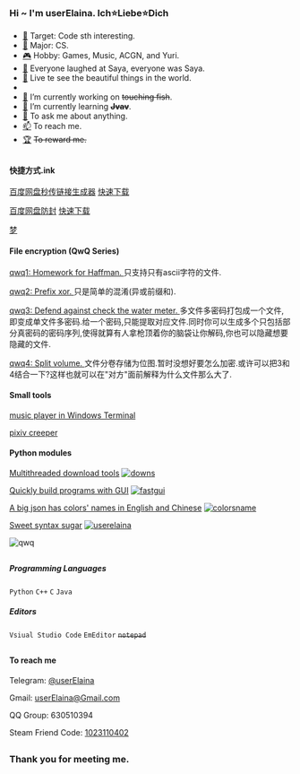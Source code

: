 ### Hi ~ I'm userElaina. Ich⭐Liebe⭐Dich

- [🌸](https://github.com/userElaina) Target: Code sth interesting.
- [🏫](https://en.wikipedia.org/wiki/Computer_science) Major: CS.
- [🎮](https://zh.moegirl.org.cn/%E7%99%BE%E5%90%88(%E8%90%8C%E5%B1%9E%E6%80%A7)#) Hobby: Games, Music, ACGN, and Yuri. 
- [🤡](https://zh.moegirl.org.cn/zh-tw/%E6%B2%99%E8%80%B6(%E9%AD%94%E5%A5%B3%E4%B9%8B%E6%97%85)#) Everyone laughed at Saya, everyone was Saya.
- [📖](https://www.zhihu.com/equation?tex=%E6%AD%A4%E5%A4%84%E7%95%99%E7%BB%99%E6%88%91%E6%9C%AA%E6%9D%A5%E7%9A%84%E5%8D%9A%E5%AE%A2%E7%9A%84%E7%94%9F%E6%B4%BB%E9%A1%B5\%20Q\omega%20Q) Live te see the beautiful things in the world.
- 
- [🔭](https://telegra.ph/%E8%BA%BA%E5%B9%B3%E5%8D%B3%E6%98%AF%E6%AD%A3%E4%B9%89-06-23) I’m currently working on ~~touching fish~~.
- [🌱](https://github.com/userElaina/java-network-disk) I’m currently learning **~~Jvav~~**.
- [💬](https://github.com/userelaina/userelaina/issues) To ask me about anything.
- [📫](#to-reach-me) To reach me.
- [🏆](#to-reward-me) ~~To reward me.~~

##

#### 快捷方式.ink

[百度网盘秒传链接生成器](https://github.com/userElaina/panbaidu-miao-chuan)
[快速下载](https://github.com/userElaina/panbaidu-miao-chuan/releases/download/1.1.0/miaochuan.exe)

[百度网盘防封](https://github.com/userElaina/naive-confuse)
[快速下载](https://github.com/userElaina/naive-confuse/releases/download/0.0.3/qwq2.exe)

[梦](https://github.com/userElaina/dream)

#### File encryption (QwQ Series)

[qwq1: Homework for Haffman. ](https://github.com/userElaina/naive-Huffman)
只支持只有ascii字符的文件.

[qwq2: Prefix xor. ](https://github.com/userElaina/naive-confuse)
只是简单的混淆(异或前缀和).

[qwq3: Defend against check the water meter. ](https://github.com/userElaina/one-file-with-many-password)
多文件多密码打包成一个文件,即变成单文件多密码.给一个密码,只能提取对应文件.同时你可以生成多个只包括部分真密码的密码序列,使得就算有人拿枪顶着你的脑袋让你解码,你也可以隐藏想要隐藏的文件.

[qwq4: Split volume. ](https://github.com/userElaina/big-file-2-small-bmp)
文件分卷存储为位图.暂时没想好要怎么加密.或许可以把3和4结合一下?这样也就可以在"对方"面前解释为什么文件那么大了.

#### Small tools

[music player in Windows Terminal](https://github.com/userElaina/console-music-player)

[pixiv creeper](https://github.com/userElaina/pixiv-creeper-2)

#### Python modules

[Multithreaded download tools](https://github.com/userElaina/downs)
[![downs](https://img.shields.io/pypi/v/downs.svg?label=downs)](https://pypi.org/project/downs/)

[Quickly build programs with GUI](https://github.com/userElaina/fastgui)
[![fastgui](https://img.shields.io/pypi/v/fastgui.svg?label=fastgui)](https://pypi.org/project/fastgui/)

[A big json has colors' names in English and Chinese](https://github.com/userElaina/json-colorsname)
[![colorsname](https://img.shields.io/pypi/v/colorsname.svg?label=colorsname)](https://pypi.org/project/colorsname)

[Sweet syntax sugar](https://github.com/userElaina/sugar)
[![userelaina](https://img.shields.io/pypi/v/userelaina.svg?label=userelaina)](https://pypi.org/project/userelaina)

![qwq](https://github-readme-stats.vercel.app/api?username=userElaina)

##

##### Programming Languages

`Python` `C++` `C` `Java`

##### Editors

`Vsiual Studio Code` `EmEditor` ~~`notepad`~~

##

#### To reach me

Telegram: [@userElaina](https://t.me/userelaina)

Gmail: userElaina@Gmail.com

QQ Group: 630510394

Steam Friend Code: [1023110402](https://steamcommunity.com/id/userElaina)

##

### Thank you for meeting me.
